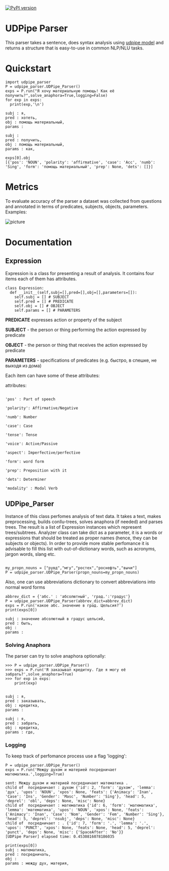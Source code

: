 [![PyPI version](https://badge.fury.io/py/udpipe-parser.svg)](https://pypi.org/project/udpipe-parser/)

# UDPipe Parser

This parser takes a sentence, does syntax analysis using [udpipe model](https://github.com/ufal/udpipe) and returns a structure that is easy-to-use in
common NLP/NLU tasks. 

# Quickstart

```
import udpipe_parser
P = udpipe_parser.UDPipe_Parser()
exps = P.run("Я хочу материальную помощь! Как её получить?",solve_anaphora=True,logging=False)
for exp in exps:
  print(exp,'\n')

subj : я, 
pred : хотеть, 
obj : помощь материальный, 
params :  

subj : 
pred : получить, 
obj : помощь материальный, 
params : как,

exps[0].obj
[{'pos': 'NOUN', 'polarity': 'affirmative', 'case': 'Acc', 'numb': 'Sing', 'form': 'помощь материальный', 'prep': None, 'dets': []}]

```

# Metrics 

To evaluate accuracy of the parser a dataset was collected from questions and annotated in terms of predicates, subjects, objects, parameters. Examples:

![picture](https://sun9-37.userapi.com/impg/i2PkfBL8xkuHSYCpDpSSXMXCPhm4ApZNTwqWJg/NuXV83j1Ci0.jpg?size=873x244&quality=96&proxy=1&sign=3b843cfb9b5f1769d9795b471b3f596f&type=album)


# Documentation

## Expression

Expression is a class for presenting a result of analysis. It contains four items each of them has attributes.

```
class Expression:
  def __init__(self,subj=[],pred=[],obj=[],parameters=[]):
    self.subj = [] # SUBJECT
    self.pred = [] # PREDICATE
    self.obj = [] # OBJECT
    self.params = [] # PARAMETERS

```

**PREDICATE** expresses action or property of the subject

**SUBJECT** -  the person or thing performing the action expressed by predicate

**OBJECT** -  the person or thing that receives the action expressed by predicate 

**PARAMETERS** - specifications of predicates (e.g. быстро, в спешке, не выходя из дома)

Each item can have some of these attributes:

attributes:

```

'pos' : Part of speech

'polarity': Affirmative/Negative

'numb': Number

'case': Case

'tense': Tense

'voice': Active/Passive

'aspect': Imperfective/perfective

'form': word form

'prep': Preposition with it

'dets': Determiner

'modality' : Modal Verb

```


## UDPipe_Parser

Instance of this class perfomes analysis of text data. It takes a text, makes preprocessing, builds conllu-trees, solves anaphora (if needed) and parses trees.
The result is a list of Expression instances which represent trees/subtrees. Analyzer class can take dict as a parameter, it is a words or expressions that should be 
treated as proper names (hence, they can be subjects or objects). In order to provide more stable perfomance it is advisable to fill this list with out-of-dictionary words,
such as acronyms, jargon words, slang etc.

```

my_propn_nouns = ["рувд","мгу","ростех","роснефть","вычи"]
P = udpipe_parser.UDPipe_Parser(propn_nouns=my_propn_nouns)

```

Also, one can use abbreviations dictionary to convert abbreviations into normal word forms

```
abbrev_dict = {'абс.' : 'абсолютный', 'град.':'градус'}
P = udpipe_parser.UDPipe_Parser(abbrev_dict=abbrev_dict)
exps = P.run('какое абс. значение в град. Цельсия?')
print(exps[0])

subj : значение абсолютный в градус цельсий, 
pred : быть, 
obj : 
params :

```

### Solving Anaphora 

The parser can try to solve anaphora optionally:

```
>>> P = udpipe_parser.UDPipe_Parser()
>>> exps = P.run('Я заказывал кредитку. Где я могу её забрать?',solve_anaphora=True)
>>> for exp in exps:
	print(exp)

	
subj : я, 
pred : заказывать, 
obj : кредитка, 
params : 

subj : я, 
pred : забрать, 
obj : кредитка, 
params : где, 

```

### Logging 

To keep track of perfomance process use a flag 'logging':

```
P = udpipe_parser.UDPipe_Parser()
exps = P.run('Между духом и материей посредничает математика.',logging=True)

sent: Между духом и материей посредничает математика .
child of  посредничает : духом {'id': 2, 'form': 'духом', 'lemma': 'дух', 'upos': 'NOUN', 'xpos': None, 'feats': {'Animacy': 'Inan', 'Case': 'Ins', 'Gender': 'Masc', 'Number': 'Sing'}, 'head': 5, 'deprel': 'obl', 'deps': None, 'misc': None}
child of  посредничает : математика {'id': 6, 'form': 'математика', 'lemma': 'математика', 'upos': 'NOUN', 'xpos': None, 'feats': {'Animacy': 'Inan', 'Case': 'Nom', 'Gender': 'Fem', 'Number': 'Sing'}, 'head': 5, 'deprel': 'nsubj', 'deps': None, 'misc': None}
child of  посредничает : . {'id': 7, 'form': '.', 'lemma': '.', 'upos': 'PUNCT', 'xpos': None, 'feats': None, 'head': 5, 'deprel': 'punct', 'deps': None, 'misc': {'SpaceAfter': 'No'}}
[UDPipe Parser] elapsed time: 0.4530816078186035

print(exps[0])
subj : математика, 
pred : посредничать, 
obj : 
params : между дух, материя, 

```
